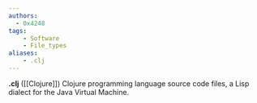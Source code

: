 ```yaml
---
authors:
  - 0x4248
tags:
    - Software
    - File_types
aliases:
    - .clj
---
```

**.clj** ([[Clojure]]) Clojure programming language source code files, a Lisp dialect for the Java Virtual Machine.
